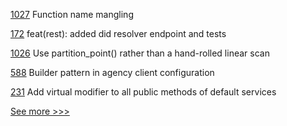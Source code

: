 
[1027](https://github.com/hyperledger/solang/pull/1027) Function name mangling

[172](https://github.com/hyperledger/aries-framework-javascript-ext/pull/172) feat(rest): added did resolver endpoint and tests

[1026](https://github.com/hyperledger/solang/pull/1026) Use partition_point() rather than a hand-rolled linear scan

[588](https://github.com/hyperledger/aries-vcx/pull/588) Builder pattern in agency client configuration

[231](https://github.com/hyperledger/aries-framework-dotnet/pull/231) Add virtual modifier to all public methods of default services


[See more >>>](https://start-here.hyperledger.org/pull-requests)
